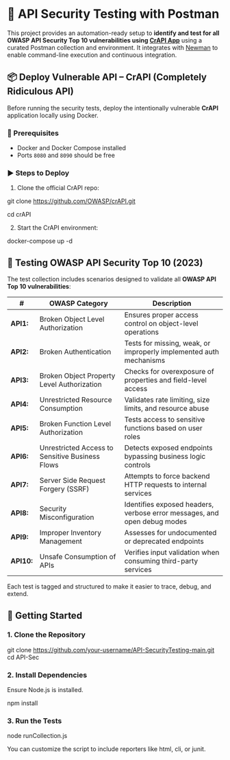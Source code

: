 # 🔐 API Security Testing with Postman

This project provides an automation-ready setup to **identify and test for all OWASP API Security Top 10 vulnerabilities using  [CrAPI App](https://github.com/OWASP/www-project-crapi/blob/main/index.md)** using a curated Postman collection and environment. It integrates with [Newman](https://www.npmjs.com/package/newman) to enable command-line execution and continuous integration.

## 📦 Deploy Vulnerable API – CrAPI (Completely Ridiculous API)

Before running the security tests, deploy the intentionally vulnerable **CrAPI** application locally using Docker.

### 🐳 Prerequisites

- Docker and Docker Compose installed
- Ports `8080` and `8090` should be free

### ▶️ Steps to Deploy

1. Clone the official CrAPI repo:

git clone https://github.com/OWASP/crAPI.git

cd crAPI

2. Start the CrAPI environment:

docker-compose up -d


## 🎯 Testing OWASP API Security Top 10 (2023)

The test collection includes scenarios designed to validate all **OWASP API Top 10 vulnerabilities**:

| #             | OWASP Category                                | Description                                                                 |
|---------------|-----------------------------------------------|-----------------------------------------------------------------------------|
| **API1:** | Broken Object Level Authorization             | Ensures proper access control on object-level operations                    |
| **API2:** | Broken Authentication                         | Tests for missing, weak, or improperly implemented auth mechanisms          |
| **API3:** | Broken Object Property Level Authorization    | Checks for overexposure of properties and field-level access                |
| **API4:** | Unrestricted Resource Consumption             | Validates rate limiting, size limits, and resource abuse                    |
| **API5:** | Broken Function Level Authorization           | Tests access to sensitive functions based on user roles                     |
| **API6:** | Unrestricted Access to Sensitive Business Flows | Detects exposed endpoints bypassing business logic controls               |
| **API7:** | Server Side Request Forgery (SSRF)            | Attempts to force backend HTTP requests to internal services                |
| **API8:** | Security Misconfiguration                     | Identifies exposed headers, verbose error messages, and open debug modes    |
| **API9:** | Improper Inventory Management                 | Assesses for undocumented or deprecated endpoints                           |
| **API10:**| Unsafe Consumption of APIs                    | Verifies input validation when consuming third-party services               |

Each test is tagged and structured to make it easier to trace, debug, and extend.

## 🚀 Getting Started

### 1. Clone the Repository

git clone https://github.com/your-username/API-SecurityTesting-main.git
cd API-Sec

### 2. Install Dependencies
Ensure Node.js is installed.

npm install

### 3. Run the Tests
node runCollection.js

You can customize the script to include reporters like html, cli, or junit.


